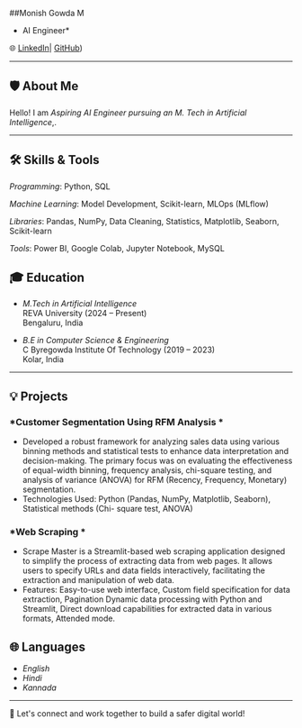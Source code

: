 ##Monish Gowda M

* AI Engineer*  
  
🌐 [LinkedIn](https://www.linkedin.com/in/monishgowdam/)| [GitHub](https://github.com/monishgowda10))

---

## 🛡️ About Me

Hello! I am  *Aspiring AI Engineer pursuing an M. Tech in Artificial Intelligence*,.

---

## 🛠️ Skills & Tools
*Programming*: Python, SQL

*Machine Learning*: Model Development, Scikit-learn, MLOps (MLflow)

*Libraries*: Pandas, NumPy, Data Cleaning, Statistics, Matplotlib, Seaborn, Scikit-learn 

*Tools*: Power BI, Google Colab, Jupyter Notebook, MySQL


## 🎓 Education

- *M.Tech in Artificial Intelligence*  
  REVA University (2024 – Present)  
  Bengaluru, India  

- *B.E in Computer Science & Engineering*  
  C Byregowda Institute Of Technology (2019 – 2023)  
  Kolar, India  

---

## 💡 Projects

### *Customer Segmentation Using RFM Analysis *
- Developed a robust framework for analyzing sales data using various binning methods and 
statistical tests to enhance data interpretation and decision-making. The primary focus was 
on evaluating the effectiveness of equal-width binning, frequency analysis, chi-square testing, 
and analysis of variance (ANOVA) for RFM (Recency, Frequency, Monetary) segmentation. 
- Technologies Used: Python (Pandas, NumPy, Matplotlib, Seaborn), Statistical methods (Chi- 
square test, ANOVA) 

### *Web Scraping *
- Scrape Master is a Streamlit-based web scraping application designed to simplify the process of 
extracting data from web pages. It allows users to specify URLs and data fields interactively, 
facilitating the extraction and manipulation of web data. 
- Features: Easy-to-use web interface, Custom field specification for data extraction, Pagination 
Dynamic data processing with Python and Streamlit, Direct download capabilities for extracted 
data in various formats, Attended mode.



## 🌐 Languages
- *English*  
- *Hindi*  
- *Kannada*  


---

📌 Let's connect and work together to build a safer digital world!
